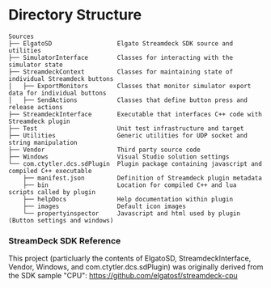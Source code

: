 # Directory Structure

```
Sources
├── ElgatoSD                  Elgato Streamdeck SDK source and utilities
├── SimulatorInterface        Classes for interacting with the simulator state
├── StreamdeckContext         Classes for maintaining state of individual Streamdeck buttons
│   ├── ExportMonitors        Classes that monitor simulator export data for individual buttons
│   ├── SendActions           Classes that define button press and release actions
├── StreamdeckInterface       Executable that interfaces C++ code with Streamdeck plugin
├── Test                      Unit test infrastructure and target
├── Utilities                 Generic utilities for UDP socket and string manipulation
├── Vendor                    Third party source code
├── Windows                   Visual Studio solution settings
└── com.ctytler.dcs.sdPlugin  Plugin package containing javascript and compiled C++ executable
    ├── manifest.json         Definition of Streamdeck plugin metadata
    ├── bin                   Location for compiled C++ and lua scripts called by plugin
    ├── helpDocs              Help documentation within plugin
    ├── images                Default icon images
    └── propertyinspector     Javascript and html used by plugin (Button settings and windows)
```

### StreamDeck SDK Reference
This project (particluarly the contents of ElgatoSD, StreamdeckInterface, Vendor, Windows, and com.ctytler.dcs.sdPlugin) was originally derived from the SDK sample "CPU": https://github.com/elgatosf/streamdeck-cpu
